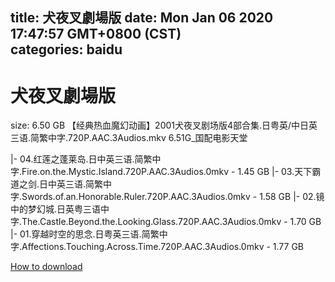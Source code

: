 
title: 犬夜叉劇場版
date: Mon Jan 06 2020 17:47:57 GMT+0800 (CST)    
categories: baidu
---

# 犬夜叉劇場版
size: 6.50 GB
 【经典热血魔幻动画】2001犬夜叉剧场版4部合集.日粤英/中日英三语.简繁中字.720P.AAC.3Audios.mkv 6.51G_国配电影天堂
 
|- 04.红莲之蓬莱岛.日中英三语.简繁中字.Fire.on.the.Mystic.Island.720P.AAC.3Audios.0mkv - 1.45 GB
|- 03.天下霸道之剑.日中英三语.简繁中字.Swords.of.an.Honorable.Ruler.720P.AAC.3Audios.0mkv - 1.58 GB
|- 02.镜中的梦幻城.日英粤三语中字.The.Castle.Beyond.the.Looking.Glass.720P.AAC.3Audios.0mkv - 1.70 GB
|- 01.穿越时空的思念.日粤英三语.简繁中字.Affections.Touching.Across.Time.720P.AAC.3Audios.0mkv - 1.77 GB

[How to download](https://bpcam.bemobtrk.com/go/2ceec3aa-1ca2-46d6-b9ff-aaa5c184517c?jno=2572)